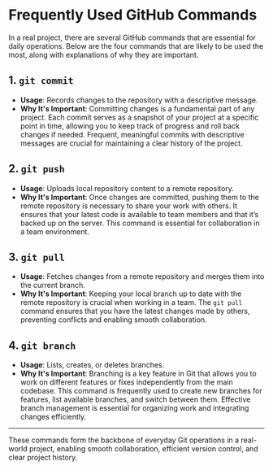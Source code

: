 # Frequently Used GitHub Commands

In a real project, there are several GitHub commands that are essential for daily operations. Below are the four commands that are likely to be used the most, along with explanations of why they are important.

## 1. `git commit`
- **Usage**: Records changes to the repository with a descriptive message.
- **Why It's Important**: Committing changes is a fundamental part of any project. Each commit serves as a snapshot of your project at a specific point in time, allowing you to keep track of progress and roll back changes if needed. Frequent, meaningful commits with descriptive messages are crucial for maintaining a clear history of the project.

## 2. `git push`
- **Usage**: Uploads local repository content to a remote repository.
- **Why It's Important**: Once changes are committed, pushing them to the remote repository is necessary to share your work with others. It ensures that your latest code is available to team members and that it’s backed up on the server. This command is essential for collaboration in a team environment.

## 3. `git pull`
- **Usage**: Fetches changes from a remote repository and merges them into the current branch.
- **Why It's Important**: Keeping your local branch up to date with the remote repository is crucial when working in a team. The `git pull` command ensures that you have the latest changes made by others, preventing conflicts and enabling smooth collaboration.

## 4. `git branch`
- **Usage**: Lists, creates, or deletes branches.
- **Why It's Important**: Branching is a key feature in Git that allows you to work on different features or fixes independently from the main codebase. This command is frequently used to create new branches for features, list available branches, and switch between them. Effective branch management is essential for organizing work and integrating changes efficiently.

---

These commands form the backbone of everyday Git operations in a real-world project, enabling smooth collaboration, efficient version control, and clear project history.